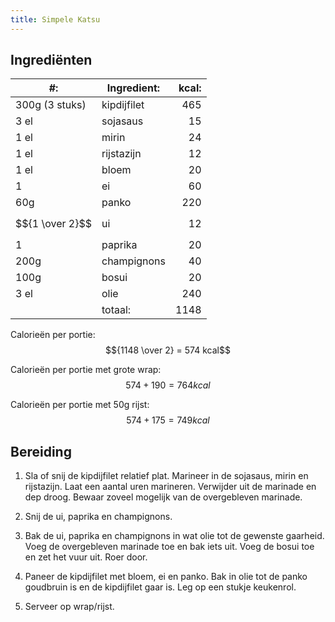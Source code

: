 ```yaml
---
title: Simpele Katsu
---
```


## Ingrediënten

| #:               | Ingredient: | kcal: |
| ---------------- | ----------- | ----: |
| 300g (3 stuks)   | kipdijfilet |   465 |
| 3 el             | sojasaus    |    15 |
| 1 el             | mirin       |    24 |
| 1 el             | rijstazijn  |    12 |
| 1 el             | bloem       |    20 |
| 1                | ei          |    60 |
| 60g              | panko       |   220 |
| $${1 \over 2}$$ | ui          |    12 |
| 1                | paprika     |    20 |
| 200g             | champignons |    40 |
| 100g             | bosui       |    20 |
| 3 el             | olie        |   240 |
|                  | totaal:     |  1148 |

Calorieën per portie: $${1148 \over 2} = 574  kcal$$

Calorieën per portie met grote wrap: $$574 + 190 = 764 kcal$$

Calorieën per portie met 50g rijst: $$574 + 175 = 749 kcal$$

## Bereiding

1. Sla of snij de kipdijfilet relatief plat. Marineer in de sojasaus, mirin en rijstazijn. Laat een aantal uren marineren. Verwijder uit de marinade en dep droog. Bewaar zoveel mogelijk van de overgebleven marinade.

1. Snij de ui, paprika en champignons.

1. Bak de ui, paprika en champignons in wat olie tot de gewenste gaarheid. Voeg de overgebleven marinade toe en bak iets uit. Voeg de bosui toe en zet het vuur uit. Roer door.

1. Paneer de kipdijfilet met bloem, ei en panko. Bak in olie tot de panko goudbruin is en de kipdijfilet gaar is. Leg op een stukje keukenrol.

1. Serveer op wrap/rijst.
